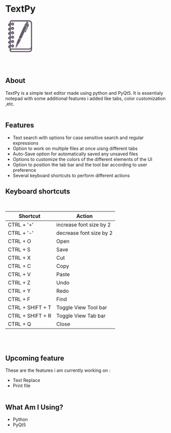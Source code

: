 # TextPy

<svg width="100" height="100" viewBox="0 0 300 300" fill="none" xmlns="http://www.w3.org/2000/svg">
    <g clip-path="url(#clip0)">
    <g filter="url(#filter0_d)">
    <path d="M250.76 29.1882C250.76 13.0937 237.667 0 221.572 0H58.1831C48.8288 0 41.2186 7.60952 41.2186 16.9638V29.6073H38.3763C35.1251 29.6073 32.0776 30.8707 29.8047 33.1551C27.5122 35.4477 26.2501 38.4938 26.2501 41.7328C26.2501 48.4188 31.6903 53.859 38.3763 53.859H41.2186V70.9454H38.3763C35.1251 70.9454 32.0776 72.2088 29.8047 74.4932C27.5122 76.7858 26.2501 79.8319 26.2501 83.0716C26.2501 89.7576 31.6903 95.1978 38.3763 95.1978H41.2186V112.284H38.3763C35.1251 112.284 32.0776 113.548 29.8047 115.832C27.5122 118.125 26.2501 121.171 26.2501 124.41C26.2501 131.096 31.6903 136.537 38.3763 136.537H41.2186V153.623H38.3763C35.1251 153.623 32.0776 154.886 29.8047 157.171C27.5122 159.463 26.2501 162.509 26.2501 165.749C26.2501 172.435 31.6903 177.875 38.3763 177.875H41.2186V194.961H38.3763C35.1244 194.961 32.0776 196.224 29.8047 198.51C27.5122 200.802 26.2501 203.848 26.2501 207.087C26.2501 213.773 31.6903 219.213 38.3763 219.213H41.2186V236.3H38.3763C35.1251 236.3 32.0776 237.563 29.8047 239.848C27.5122 242.14 26.2501 245.186 26.2501 248.426C26.2501 255.112 31.6903 260.552 38.3763 260.552H41.2186V283.036H41.22C41.22 292.389 48.8302 299.999 58.1838 299.999H221.569C237.664 299.999 250.758 286.906 250.758 270.811L250.76 29.1882ZM38.3763 44.3801C36.9166 44.3801 35.729 43.1926 35.729 41.7328C35.729 40.8262 36.1522 40.2121 36.5164 39.8486C37.006 39.3563 37.6668 39.0855 38.377 39.0855H41.2193V44.3801H38.3763ZM38.3763 85.7189C36.9166 85.7189 35.729 84.5314 35.729 83.0716C35.729 82.165 36.1522 81.5509 36.5164 81.1874C37.006 80.6951 37.6668 80.4243 38.377 80.4243H41.2193V85.7189H38.3763V85.7189ZM38.3763 127.058C36.9166 127.058 35.729 125.87 35.729 124.41C35.729 123.504 36.1522 122.89 36.5164 122.526C37.006 122.034 37.6668 121.763 38.377 121.763H41.2193V127.058H38.3763ZM38.3763 168.397C36.9166 168.397 35.729 167.209 35.729 165.749C35.729 164.843 36.1522 164.228 36.5164 163.865C37.006 163.373 37.6668 163.102 38.377 163.102H41.2193V168.397H38.3763ZM38.3763 209.735C36.9166 209.735 35.729 208.548 35.729 207.088C35.729 206.181 36.1522 205.567 36.5171 205.203C37.0066 204.711 37.6668 204.441 38.377 204.441H41.2193V209.735H38.3763ZM50.6975 204.441H55.4532C57.3774 209.541 62.2949 213.186 68.0608 213.186C75.4956 213.186 81.5445 207.137 81.5445 199.702C81.5445 192.267 75.4956 186.217 68.0608 186.217C62.2956 186.217 57.3774 189.861 55.4532 194.962H50.6968V163.102H55.4525C57.3768 168.202 62.2949 171.847 68.0601 171.847C75.495 171.847 81.5438 165.798 81.5438 158.362C81.5438 150.927 75.495 144.878 68.0601 144.878C62.2943 144.878 57.3768 148.522 55.4525 153.623H50.6968V121.763H55.4525C57.3768 126.863 62.2949 130.508 68.0601 130.508C75.495 130.508 81.5438 124.459 81.5438 117.024C81.5438 109.589 75.495 103.54 68.0601 103.54C62.2949 103.54 57.3768 107.184 55.4525 112.284H50.6962V80.4243H55.4519C57.3761 85.5246 62.2936 89.1692 68.0595 89.1692C75.4943 89.1692 81.5432 83.1204 81.5432 75.6855C81.5432 68.2507 75.4943 62.2011 68.0595 62.2011C62.2943 62.2011 57.3761 65.8451 55.4519 70.9454H50.6955V39.0862H55.4512C57.3754 44.1865 62.2936 47.8311 68.0588 47.8311C75.4936 47.8311 81.5425 41.7823 81.5425 34.3467C81.5425 26.9112 75.4936 20.8624 68.0588 20.8624C62.2929 20.8624 57.3754 24.5063 55.4512 29.6073H50.6955V16.9638C50.6955 12.8364 54.053 9.47889 58.1804 9.47889H221.569C232.437 9.47889 241.279 18.3207 241.279 29.1882L241.277 246.442C241.234 257.273 232.411 266.073 221.569 266.073H73.2945H58.1845C55.4986 266.073 52.9576 266.703 50.6975 267.82V245.781H55.4532C57.3774 250.881 62.2956 254.526 68.0608 254.526C75.4956 254.526 81.5445 248.477 81.5445 241.041C81.5445 233.607 75.4956 227.558 68.0608 227.558C62.2956 227.558 57.3774 231.202 55.4532 236.302H50.6968V204.441H50.6975ZM68.0615 203.707C65.8529 203.707 64.056 201.91 64.056 199.702C64.056 197.493 65.8529 195.696 68.0615 195.696C70.2701 195.696 72.0663 197.493 72.0663 199.702C72.0663 201.91 70.2701 203.707 68.0615 203.707ZM68.0615 162.368C65.8529 162.368 64.056 160.571 64.056 158.362C64.056 156.154 65.8529 154.357 68.0615 154.357C70.2701 154.357 72.0663 156.154 72.0663 158.362C72.0663 160.571 70.2701 162.368 68.0615 162.368ZM68.0615 121.029C65.8529 121.029 64.056 119.232 64.056 117.024C64.056 114.815 65.8529 113.019 68.0615 113.019C70.2701 113.019 72.0663 114.815 72.0663 117.024C72.0663 119.232 70.2701 121.029 68.0615 121.029ZM68.0615 79.6904C65.8529 79.6904 64.056 77.8941 64.056 75.6855C64.056 73.477 65.8529 71.68 68.0615 71.68C70.2701 71.68 72.0663 73.477 72.0663 75.6855C72.0663 77.8941 70.2701 79.6904 68.0615 79.6904ZM68.0615 38.3516C65.8529 38.3516 64.056 36.5547 64.056 34.3461C64.056 32.1375 65.8529 30.3406 68.0615 30.3406C70.2701 30.3406 72.0663 32.1375 72.0663 34.3461C72.0663 36.5547 70.2701 38.3516 68.0615 38.3516ZM68.0615 245.046C65.8529 245.046 64.056 243.249 64.056 241.04C64.056 238.831 65.8529 237.035 68.0615 237.035C70.2701 237.035 72.0663 238.831 72.0663 241.04C72.0663 243.249 70.2701 245.046 68.0615 245.046ZM38.3763 251.074C36.9166 251.074 35.729 249.886 35.729 248.427C35.729 247.52 36.1522 246.906 36.5164 246.542C37.006 246.05 37.6668 245.779 38.377 245.779H41.2193V251.074H38.3763V251.074ZM221.57 290.521H58.1845C54.0571 290.521 50.6996 287.164 50.6996 283.036C50.6996 278.909 54.0571 275.551 58.1845 275.551H60.1297H221.572C229.162 275.551 236.083 272.637 241.279 267.872V270.812C241.279 281.679 232.438 290.521 221.57 290.521Z" fill="#66596C"/>
    <g clip-path="url(#clip1)">
    <path d="M212.533 14.8598C210.02 12.961 205.585 12.6729 201.632 14.0883C198.491 15.2673 198.135 15.5766 197.283 18.1876C196.363 20.8307 196.379 21.0378 197.76 21.1076C201.945 21.2266 208.404 22.5705 210.899 23.9062C212.48 24.7403 214.016 25.3089 214.361 25.1484C215.462 24.6348 216.02 19.6609 215.179 17.9107C214.661 17.0094 213.491 15.6268 212.533 14.8598Z" fill="#66596C"/>
    <path d="M220.327 36.863C219.438 36.0638 218.296 36.6678 217.384 38.4504C216.158 40.8076 213.92 40.7088 207.451 37.9413C200.982 35.1738 189.624 32.4012 187.973 33.1716C186.803 33.7173 185.48 36.0483 181.889 43.651C179.411 48.6631 179.185 49.7688 180.62 49.5994C182.427 49.3278 192.484 51.8497 198.604 54.0659C202.606 55.556 205.746 56.3053 206.572 55.9201C207.329 55.567 208.076 55.7186 208.384 56.3603C208.861 57.3521 191.713 96.3458 190.461 97.0723C190.048 97.2649 188.394 99.6077 186.646 102.28C184.023 106.289 183.699 107.368 184.426 108.529C184.928 109.223 185.02 110.466 184.666 111.131C183.465 113.191 184.268 113.459 187.227 112.079C190.462 110.57 190.148 111.145 206.18 76.3142C210.395 67.2061 215.793 55.4753 218.296 50.1657C221.941 42.3237 222.604 40.372 221.862 39.004C221.441 38.1289 220.702 37.1167 220.327 36.863Z" fill="#66596C"/>
    <path d="M210.509 27.3019C207.181 25.2837 201.298 23.3855 200.197 23.8991C199.853 24.0596 198.099 24.0919 196.193 23.9813C194.286 23.8707 192.395 23.9673 191.913 24.192C190.909 24.7318 188.495 29 188.832 29.7001C188.944 29.9334 192.015 30.7148 195.624 31.3882C199.233 32.0615 203.814 33.3531 205.753 34.2339C211.613 36.7855 212.11 36.768 213.525 33.7514C215.062 30.4635 214.753 29.8218 210.509 27.3019Z" fill="#66596C"/>
    <path d="M198.224 56.957C194.595 55.3647 181.922 52.1343 179.243 52.1697C177.987 52.1845 176.827 54.1537 172.229 63.8687C160.324 88.7044 125.246 167.342 125.638 168.159C125.863 168.626 128.98 170.029 132.538 171.297C138.726 173.481 146.523 174.629 148.657 173.634C149.207 173.377 153.117 165.912 157.417 156.979C166.274 138.421 202.19 59.2493 201.966 58.7826C201.882 58.6076 200.233 57.8056 198.224 56.957Z" fill="#66596C"/>
    <path d="M145.305 178.054C144.204 178.568 130.224 175.947 129.859 175.189C129.467 174.372 124.346 172.833 123.383 173.282C122.97 173.475 122.001 175.141 121.42 176.911C120.742 178.656 117.918 185.401 115.188 191.816C105.042 215.403 104.42 217.264 105.702 218.88C108.447 222.313 118.717 225.451 122.089 223.878C123.74 223.108 125.637 219.866 132.215 207.085C133.441 204.728 137.2 197.475 140.633 190.946C146.409 179.825 147.438 177.059 145.305 178.054Z" fill="#66596C"/>
    <path d="M113.749 225.982C111.037 225.248 107.935 224.052 106.977 223.285C105.921 222.492 104.813 221.937 104.537 222.066C104.153 222.317 102.172 231.168 99.0706 247.327C98.5252 250.224 97.9238 253.004 97.7479 253.514C97.2331 254.897 97.0037 257.575 97.3121 258.217C97.4804 258.567 98.4005 257.852 99.262 256.665C100.192 255.445 101.821 253.4 102.82 252.148C103.819 250.897 106.526 247.063 108.835 243.629C111.116 240.137 114.368 235.335 116.063 232.902C117.827 230.436 119.081 228.137 118.941 227.846C118.773 227.496 116.433 226.659 113.749 225.982Z" fill="#66596C"/>
    </g>
    </g>
    </g>
    <defs>
    <filter id="filter0_d" x="-4" y="0" width="308" height="308" filterUnits="userSpaceOnUse" color-interpolation-filters="sRGB">
    <feFlood flood-opacity="0" result="BackgroundImageFix"/>
    <feColorMatrix in="SourceAlpha" type="matrix" values="0 0 0 0 0 0 0 0 0 0 0 0 0 0 0 0 0 0 127 0"/>
    <feOffset dy="4"/>
    <feGaussianBlur stdDeviation="2"/>
    <feColorMatrix type="matrix" values="0 0 0 0 0 0 0 0 0 0 0 0 0 0 0 0 0 0 0.25 0"/>
    <feBlend mode="normal" in2="BackgroundImageFix" result="effect1_dropShadow"/>
    <feBlend mode="normal" in="SourceGraphic" in2="effect1_dropShadow" result="shape"/>
    </filter>
    <clipPath id="clip0">
    <rect width="300" height="300" fill="white"/>
    </clipPath>
    <clipPath id="clip1">
    <rect width="194.182" height="227.807" fill="white" transform="matrix(0.433168 0.901313 -0.906263 0.422715 211.625 0)"/>
    </clipPath>
    </defs>
</svg>

<br><br>




## About 

TextPy is a simple text editor made using python and PyQt5. It is essentialy notepad with some additional features i added like tabs, color customization ,etc.
<br><br>

## Features 

- Text search with options for case sensitive search and regular expressions
- Option to work on multiple files at once uisng different tabs
- Auto-Save option for automatically saved any unsaved files
- Options to customize the colors of the different elements of the UI
- Option to position the tab bar and the tool bar according to user preference
- Several keyboard shortcuts to perform different actions

## Keyboard shortcuts 
<br>

|Shortcut          | Action                  |
|------------------|-------------------------|
| CTRL + '+'       | increase font size by 2 |
| CTRL + '-'       | decrease font size by 2 |
| CTRL + O         | Open                    |
| CTRL + S         | Save                    |
| CTRL + X         | Cut                     |
| CTRL + C         | Copy                    |
| CTRL + V         | Paste                   |
| CTRL + Z         | Undo                    |
| CTRL + Y         | Redo                    |
| CTRL + F         | Find                    |
| CTRL + SHIFT + T | Toggle View Tool bar    |
| CTRL + SHIFT + R | Toggle View Tab bar     |
| CTRL + Q         | Close                   |

<br><br>

## Upcoming feature 
These are the features i am currently working on :

- Text Replace
- Print file
<br><br>

## What Am I Using?

- Python
- PyQt5 




